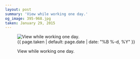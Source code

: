 ```yaml
---
layout: post
summary: 'View while working one day.'
og_image: 395-968.jpg
taken: January 29, 2015
---
```


<figure class="post">
<img alt="View while working one day." sizes="(min-width: 700px) 50vw, calc(100vw - 2rem)" src="{{ site.assets_url }}/395-484.jpg" srcset="{{ site.assets_url }}/395-968.jpg 968w, {{ site.assets_url }}/395-726.jpg 726w, {{ site.assets_url }}/395-484.jpg 484w, {{ site.assets_url }}/395-242.jpg 242w"/>
<figcaption>
<time>{{ page.taken | default: page.date | date: "%B %-d, %Y" }}</time>
<p>View while working one day.</p>
</figcaption>
</figure>
